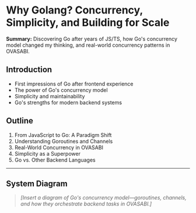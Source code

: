 # Why Golang? Concurrency, Simplicity, and Building for Scale

**Summary:**
Discovering Go after years of JS/TS, how Go's concurrency model changed my thinking, and real-world concurrency patterns in OVASABI.

## Introduction
- First impressions of Go after frontend experience
- The power of Go's concurrency model
- Simplicity and maintainability
- Go's strengths for modern backend systems

## Outline
1. From JavaScript to Go: A Paradigm Shift
2. Understanding Goroutines and Channels
3. Real-World Concurrency in OVASABI
4. Simplicity as a Superpower
5. Go vs. Other Backend Languages

---

## System Diagram

> _[Insert a diagram of Go's concurrency model—goroutines, channels, and how they orchestrate backend tasks in OVASABI.]_ 